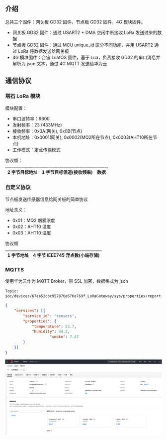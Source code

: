 ## 介绍

总共三个固件：网关板 GD32 固件，节点板 GD32 固件，4G 模块固件。

- 网关板 GD32 固件：通过 USART2 + DMA 空闲中断接收 LoRa 发送过来的数据
- 节点板 GD32 固件：通过 MCU unique_id 区分不同功能，并用 USART2 通过 LoRa 将数据发送给网关板
- 4G 模块固件：合宙 LuatOS 固件，基于 Lua，负责接收 GD32 的串口消息并解析为 json 文本，通过 4G MQTT 发送给华为云

## 通信协议

### 塔石 LoRa 模块

模块配置：

- 串口波特率：9600
- 发射频率：23 (433MHz)
- 接收频率：0x0A(网关), 0x0B(节点)
- 本机地址：0x0001(网关), 0x0002(MQ2所在节点), 0x0003(AHT10所在节点)
- 工作模式：定点传输模式

协议帧：

| 2 字节目标地址 | 1 字节目标信道(接收频率) | 数据 |
| :------------: | :----------------------: | :--: |

### 自定义协议

节点板发送传感器信息给网关板的简单协议

地址含义：

- 0x01：MQ2 烟雾浓度
- 0x02：AHT10 温度
- 0x03：AHT10 湿度

协议帧

| 1 字节地址 | 4 字节 IEEE745 浮点数(小端存储) |
| :--------: | :-----------------------------: |

### MQTTS

使用华为云作为 MQTT Broker，带 SSL 加密，数据格式为 json
```http
Topic: $oc/devices/67ea52cbc957870e570e769f_LoRaGateway/sys/properties/report
```
```json
{
	"services": [{
		"service_id": "sensors",
		"properties": {
			"temperature": 23.7,
			"humidity": 44.2,
            		"smoke": 7.47
		}
	}]
}
```

![](../0.Docs/broker.png)
